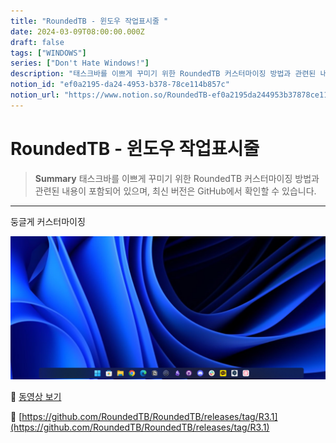 ```yaml
---
title: "RoundedTB - 윈도우 작업표시줄 "
date: 2024-03-09T08:00:00.000Z
draft: false
tags: ["WINDOWS"]
series: ["Don't Hate Windows!"]
description: "태스크바를 이쁘게 꾸미기 위한 RoundedTB 커스터마이징 방법과 관련된 내용이 포함되어 있으며, 최신 버전은 GitHub에서 확인할 수 있습니다."
notion_id: "ef0a2195-da24-4953-b378-78ce114b857c"
notion_url: "https://www.notion.so/RoundedTB-ef0a2195da244953b37878ce114b857c"
---
```


# RoundedTB - 윈도우 작업표시줄 

> **Summary**
> 태스크바를 이쁘게 꾸미기 위한 RoundedTB 커스터마이징 방법과 관련된 내용이 포함되어 있으며, 최신 버전은 GitHub에서 확인할 수 있습니다.

---

둥글게 커스터마이징

![Image](image_deb2e1e0bfa4.png)

🎥 [동영상 보기](https://www.youtube.com/watch?v=2AawuA9Qs2I)

🔗 [https://github.com/RoundedTB/RoundedTB/releases/tag/R3.1](https://github.com/RoundedTB/RoundedTB/releases/tag/R3.1)


